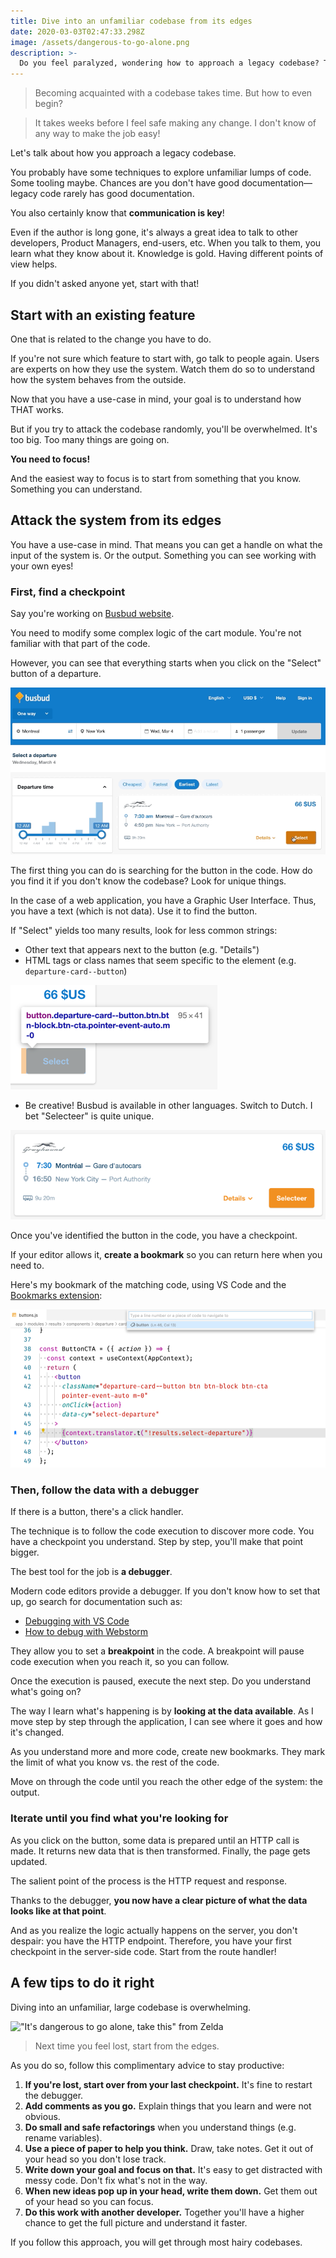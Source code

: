 ```yaml
---
title: Dive into an unfamiliar codebase from its edges
date: 2020-03-03T02:47:33.298Z
image: /assets/dangerous-to-go-alone.png
description: >-
  Do you feel paralyzed, wondering how to approach a legacy codebase? Try to start from the system edges.
---
```


> Becoming acquainted with a codebase takes time. But how to even begin?

> It takes weeks before I feel safe making any change. I don't know of any way to make the job easy!

Let's talk about how you approach a legacy codebase.

You probably have some techniques to explore unfamiliar lumps of code. Some tooling maybe. Chances are you don't have good documentation—legacy code rarely has good documentation.

You also certainly know that **communication is key**!

Even if the author is long gone, it's always a great idea to talk to other developers, Product Managers, end-users, etc. When you talk to them, you learn what they know about it. Knowledge is gold. Having different points of view helps.

If you didn't asked anyone yet, start with that!

## Start with an existing feature

One that is related to the change you have to do.

If you're not sure which feature to start with, go talk to people again. Users are experts on how they use the system. Watch them do so to understand how the system behaves from the outside.

Now that you have a use-case in mind, your goal is to understand how THAT works.

But if you try to attack the codebase randomly, you'll be overwhelmed. It's too big. Too many things are going on.

**You need to focus!**

And the easiest way to focus is to start from something that you know. Something you can understand.

## Attack the system from its edges

You have a use-case in mind. That means you can get a handle on what the input of the system is. Or the output. Something you can see working with your own eyes!

### First, find a checkpoint

Say you're working on [Busbud website](https://busbud.com).

You need to modify some complex logic of the cart module. You're not familiar with that part of the code.

However, you can see that everything starts when you click on the "Select" button of a departure.

![Illustration of clicking on the "select" button](./click-on-button.gif)

The first thing you can do is searching for the button in the code. How do you find it if you don't know the codebase? Look for unique things.

In the case of a web application, you have a Graphic User Interface. Thus, you have a text (which is not data). Use it to find the button.

If "Select" yields too many results, look for less common strings:

- Other text that appears next to the button (e.g. "Details")
- HTML tags or class names that seem specific to the element (e.g. `departure-card--button`)

![The button class names](./button-classes.png)

- Be creative! Busbud is available in other languages. Switch to Dutch. I bet "Selecteer" is quite unique.

![Busbud departure card in Dutch](./departure-card-nl.png)

Once you've identified the button in the code, you have a checkpoint.

If your editor allows it, **create a bookmark** so you can return here when you need to.

Here's my bookmark of the matching code, using VS Code and the [Bookmarks extension](https://marketplace.visualstudio.com/items?itemName=alefragnani.Bookmarks):

![Illustration of VS Code bookmark](./bookmark.png)

### Then, follow the data with a debugger

If there is a button, there's a click handler.

The technique is to follow the code execution to discover more code. You have a checkpoint you understand. Step by step, you'll make that point bigger.

The best tool for the job is **a debugger**.

Modern code editors provide a debugger. If you don't know how to set that up, go search for documentation such as:

- [Debugging with VS Code](https://code.visualstudio.com/docs/editor/debugging)
- [How to debug with Webstorm](https://blog.jetbrains.com/webstorm/2018/01/how-to-debug-with-webstorm/)

They allow you to set a **breakpoint** in the code. A breakpoint will pause code execution when you reach it, so you can follow.

Once the execution is paused, execute the next step. Do you understand what's going on?

The way I learn what's happening is by **looking at the data available**. As I move step by step through the application, I can see where it goes and how it's changed.

As you understand more and more code, create new bookmarks. They mark the limit of what you know vs. the rest of the code.

Move on through the code until you reach the other edge of the system: the output.

### Iterate until you find what you're looking for

As you click on the button, some data is prepared until an HTTP call is made. It returns new data that is then transformed. Finally, the page gets updated.

The salient point of the process is the HTTP request and response.

Thanks to the debugger, **you now have a clear picture of what the data looks like at that point**.

And as you realize the logic actually happens on the server, you don't despair: you have the HTTP endpoint. Therefore, you have your first checkpoint in the server-side code. Start from the route handler!

## A few tips to do it right

Diving into an unfamiliar, large codebase is overwhelming.

!["It's dangerous to go alone, take this" from Zelda](/assets/dangerous-to-go-alone.png)

> Next time you feel lost, start from the edges.

As you do so, follow this complimentary advice to stay productive:

1. **If you're lost, start over from your last checkpoint.** It's fine to restart the debugger.
2. **Add comments as you go.** Explain things that you learn and were not obvious.
3. **Do small and safe refactorings** when you understand things (e.g. rename variables).
4. **Use a piece of paper to help you think.** Draw, take notes. Get it out of your head so you don't lose track.
5. **Write down your goal and focus on that.** It's easy to get distracted with messy code. Don't fix what's not in the way.
6. **When new ideas pop up in your head, write them down.** Get them out of your head so you can focus.
7. **Do this work with another developer.** Together you'll have a higher chance to get the full picture and understand it faster.

If you follow this approach, you will get through most hairy codebases.
